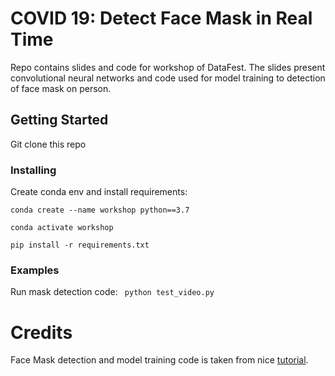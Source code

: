 # COVID 19: Detect Face Mask in Real Time

Repo contains slides and code for workshop of DataFest. The slides present convolutional neural networks and code used for model training to detection of face mask on person. 


## Getting Started

Git clone this repo

### Installing

Create conda env and install requirements:

``
conda create --name workshop python==3.7
``

``
conda activate workshop
``

``
pip install -r requirements.txt
``
### Examples

Run mask detection code: `` python test_video.py``

# Credits

Face Mask detection and model training code is taken from nice [tutorial](https://www.pyimagesearch.com/2020/05/04/covid-19-face-mask-detector-with-opencv-keras-tensorflow-and-deep-learning/).